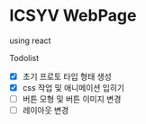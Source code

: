 # ICSYV WebPage

using react

Todolist

- [x] 초기 프로토 타입 형태 생성
- [x] css 작업 및 애니메이션 입히기
- [ ] 버튼 모형 및 버튼 이미지 변경
- [ ] 레이아웃 변경

